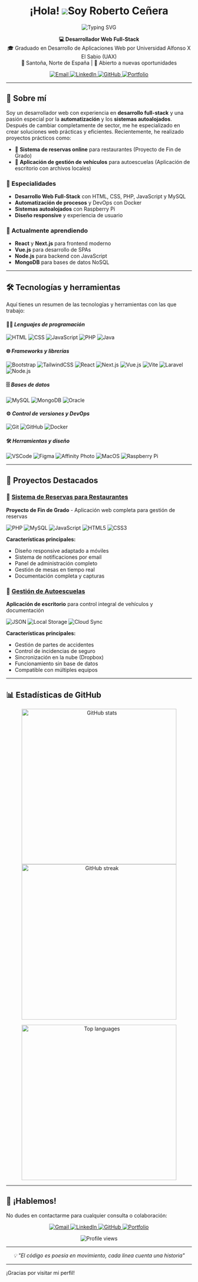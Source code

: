 # <h1 align="center">¡Hola! ![](https://user-images.githubusercontent.com/18350557/176309783-0785949b-9127-417c-8b55-ab5a4333674e.gif)Soy Roberto Ceñera</h1>

<p align="center">
  <img src="https://readme-typing-svg.herokuapp.com?font=Fira+Code&pause=1000&color=0891B2&center=true&vCenter=true&width=470&lines=Desarrollador+Web+Full-Stack;Graduado+en+DAW+por+UAX;Apasionado+por+la+Automatización;Siempre+aprendiendo+nuevas+tecnologías" alt="Typing SVG" />
</p>

<p align="center">
  <strong>💻 Desarrollador Web Full-Stack</strong><br>
  🎓 Graduado en Desarrollo de Aplicaciones Web por Universidad Alfonso X El Sabio (UAX)<br>
  📍 Santoña, Norte de España | 🤝 Abierto a nuevas oportunidades
</p>

<p align="center">
  <a href="mailto:rcenegar@gmail.com">
    <img src="https://img.shields.io/badge/Email-rcenegar@gmail.com-red?style=for-the-badge&logo=gmail&logoColor=white" alt="Email" />
  </a>
  <a href="https://www.linkedin.com/in/rcenegar">
    <img src="https://img.shields.io/badge/LinkedIn-rcenegar-blue?style=for-the-badge&logo=linkedin&logoColor=white" alt="LinkedIn" />
  </a>
  <a href="https://github.com/slyder83">
    <img src="https://img.shields.io/badge/GitHub-slyder83-181717?style=for-the-badge&logo=github&logoColor=white" alt="GitHub" />
  </a>
  <a href="https://portfolio-five-steel-52.vercel.app/">
    <img src="https://img.shields.io/badge/Portfolio-Web-0891B2?style=for-the-badge&logo=web&logoColor=white" alt="Portfolio" />
  </a>
</p>

---

## 🚀 Sobre mí

Soy un desarrollador web con experiencia en **desarrollo full-stack** y una pasión especial por la **automatización** y los **sistemas autoalojados**. Después de cambiar completamente de sector, me he especializado en crear soluciones web prácticas y eficientes. Recientemente, he realizado proyectos prácticos como:

- 🧾 **Sistema de reservas online** para restaurantes (Proyecto de Fin de Grado)
- 🚗 **Aplicación de gestión de vehículos** para autoescuelas (Aplicación de escritorio con archivos locales)

### 🎯 Especialidades
- **Desarrollo Web Full-Stack** con HTML, CSS, PHP, JavaScript y MySQL
- **Automatización de procesos** y DevOps con Docker
- **Sistemas autoalojados** con Raspberry Pi
- **Diseño responsive** y experiencia de usuario

### 🌱 Actualmente aprendiendo
- **React** y **Next.js** para frontend moderno
- **Vue.js** para desarrollo de SPAs
- **Node.js** para backend con JavaScript
- **MongoDB** para bases de datos NoSQL

---

## 🛠️ Tecnologías y herramientas

Aquí tienes un resumen de las tecnologías y herramientas con las que trabajo:

#### 👨‍💻 *Lenguajes de programación*
![HTML](https://img.shields.io/badge/-HTML5-E34F26?logo=html5&logoColor=white)
![CSS](https://img.shields.io/badge/-CSS3-1572B6?logo=css3&logoColor=white)
![JavaScript](https://img.shields.io/badge/-JavaScript-F7DF1E?logo=javascript&logoColor=black)
![PHP](https://img.shields.io/badge/-PHP-777BB4?logo=php&logoColor=white)
![Java](https://img.shields.io/badge/-Java-007396?logo=java&logoColor=white)

#### 🌐 *Frameworks y librerías*
![Bootstrap](https://img.shields.io/badge/-Bootstrap-7952B3?logo=bootstrap&logoColor=white)
![TailwindCSS](https://img.shields.io/badge/-TailwindCSS-06B6D4?logo=tailwind-css&logoColor=white)
![React](https://img.shields.io/badge/-React-61DAFB?logo=react&logoColor=black)
![Next.js](https://img.shields.io/badge/-Next.js-000000?logo=nextdotjs&logoColor=white)
![Vue.js](https://img.shields.io/badge/-Vue.js-4FC08D?logo=vuedotjs&logoColor=white)
![Vite](https://img.shields.io/badge/-Vite-646CFF?logo=vite&logoColor=white)
![Laravel](https://img.shields.io/badge/-Laravel-FF2D20?logo=laravel&logoColor=white)
![Node.js](https://img.shields.io/badge/-Node.js-339933?logo=nodedotjs&logoColor=white)

#### 🗄️ *Bases de datos*
![MySQL](https://img.shields.io/badge/-MySQL-4479A1?logo=mysql&logoColor=white)
![MongoDB](https://img.shields.io/badge/-MongoDB-47A248?logo=mongodb&logoColor=white)
![Oracle](https://img.shields.io/badge/-Oracle-F80000?logo=oracle&logoColor=white)

#### ⚙️ *Control de versiones y DevOps*
![Git](https://img.shields.io/badge/-Git-F05032?logo=git&logoColor=white)
![GitHub](https://img.shields.io/badge/-GitHub-181717?logo=github&logoColor=white)
![Docker](https://img.shields.io/badge/-Docker-2496ED?logo=docker&logoColor=white)

#### 🛠️ *Herramientas y diseño*
![VSCode](https://img.shields.io/badge/-VSCode-007ACC?logo=visual-studio-code&logoColor=white)
![Figma](https://img.shields.io/badge/-Figma-F24E1E?logo=figma&logoColor=white)
![Affinity Photo](https://img.shields.io/badge/-Affinity%20Photo-7E4DD2?logo=affinity-designer&logoColor=white)
![MacOS](https://img.shields.io/badge/-macOS-000000?logo=apple&logoColor=white)
![Raspberry Pi](https://img.shields.io/badge/-Raspberry%20Pi-C51A4A?logo=raspberry-pi&logoColor=white)

---

## 📂 Proyectos Destacados

### 🧾 [Sistema de Reservas para Restaurantes](https://github.com/slyder83/ProyectoFinGrado)
**Proyecto de Fin de Grado** - Aplicación web completa para gestión de reservas

<p align="left">
  <img src="https://img.shields.io/badge/PHP-777BB4?style=flat-square&logo=php&logoColor=white" alt="PHP" />
  <img src="https://img.shields.io/badge/MySQL-4479A1?style=flat-square&logo=mysql&logoColor=white" alt="MySQL" />
  <img src="https://img.shields.io/badge/JavaScript-F7DF1E?style=flat-square&logo=javascript&logoColor=black" alt="JavaScript" />
  <img src="https://img.shields.io/badge/HTML5-E34F26?style=flat-square&logo=html5&logoColor=white" alt="HTML5" />
  <img src="https://img.shields.io/badge/CSS3-1572B6?style=flat-square&logo=css3&logoColor=white" alt="CSS3" />
</p>

**Características principales:**
- Diseño responsive adaptado a móviles
- Sistema de notificaciones por email
- Panel de administración completo
- Gestión de mesas en tiempo real
- Documentación completa y capturas

### 🚗 [Gestión de Autoescuelas](https://github.com/slyder83/Autoescuela)
**Aplicación de escritorio** para control integral de vehículos y documentación

<p align="left">
  <img src="https://img.shields.io/badge/JSON-000000?style=flat-square&logo=json&logoColor=white" alt="JSON" />
  <img src="https://img.shields.io/badge/Local_Storage-4285F4?style=flat-square&logo=googledrive&logoColor=white" alt="Local Storage" />
  <img src="https://img.shields.io/badge/Cloud_Sync-0078D4?style=flat-square&logo=dropbox&logoColor=white" alt="Cloud Sync" />
</p>

**Características principales:**
- Gestión de partes de accidentes
- Control de incidencias de seguro
- Sincronización en la nube (Dropbox)
- Funcionamiento sin base de datos
- Compatible con múltiples equipos

---

## 📊 Estadísticas de GitHub

<p align="center">
  <a href="https://github.com/slyder83">
    <img width="420" src="https://github-readme-stats.vercel.app/api?username=slyder83&show_icons=true&count_private=true&hide_title=true&theme=github_dark&bg_color=1c1917&hide_border=true&icon_color=0891b2&title_color=0891b2&text_color=ffffff" alt="GitHub stats" />
  </a>
  <a href="https://github.com/slyder83">
    <img width="420" src="https://github-readme-streak-stats.herokuapp.com/?user=slyder83&theme=highcontrast&hide_border=true&background=1c1917&ring=0891b2&fire=0891b2&currStreakLabel=0891b2&currStreakNum=ffffff&sideLabels=ffffff&sideNums=ffffff&dates=ffffff" alt="GitHub streak" />
  </a>
</p>

<p align="center">
  <a href="https://github.com/slyder83">
    <img width="420" src="https://github-readme-stats.vercel.app/api/top-langs/?username=slyder83&layout=compact&langs_count=10&title_color=0891b2&text_color=ffffff&icon_color=0891b2&bg_color=1c1917&hide_border=true&locale=es&custom_title=Lenguajes%20más%20usados" alt="Top languages" />
  </a>
</p>

---

## 🤝 ¡Hablemos!

No dudes en contactarme para cualquier consulta o colaboración:

<p align="center">
  <a href="mailto:rcenegar@gmail.com">
    <img src="https://img.shields.io/badge/Gmail-D14836?style=for-the-badge&logo=gmail&logoColor=white" alt="Gmail" />
  </a>
  <a href="https://www.linkedin.com/in/rcenegar">
    <img src="https://img.shields.io/badge/LinkedIn-0077B5?style=for-the-badge&logo=linkedin&logoColor=white" alt="LinkedIn" />
  </a>
  <a href="https://github.com/slyder83">
    <img src="https://img.shields.io/badge/GitHub-181717?style=for-the-badge&logo=github&logoColor=white" alt="GitHub" />
  </a>
  <a href="https://portfolio-five-steel-52.vercel.app/">
    <img src="https://img.shields.io/badge/Portfolio-0891B2?style=for-the-badge&logo=googlesitekit&logoColor=white" alt="Portfolio" />
  </a>
</p>

<p align="center">
  <img src="https://komarev.com/ghpvc/?username=slyder83&color=0891b2&style=for-the-badge" alt="Profile views" />
</p>

---

<p align="center">
  <i>💡 "El código es poesía en movimiento, cada línea cuenta una historia"</i>
</p>

---

¡Gracias por visitar mi perfil!
